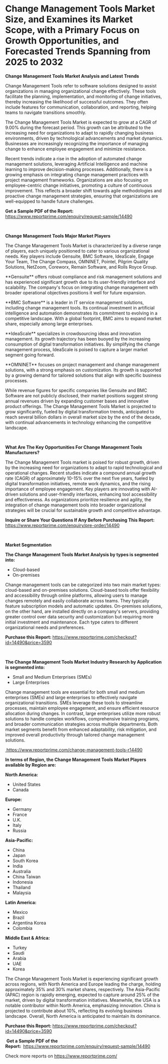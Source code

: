 <p><h1>Change Management Tools Market Size, and Examines its Market Scope, with a Primary Focus on Growth Opportunities, and Forecasted Trends Spanning from 2025 to 2032</h1></p><p><strong>Change Management Tools Market Analysis and Latest Trends</strong></p>
<p><p>Change Management Tools refer to software solutions designed to assist organizations in managing organizational change effectively. These tools facilitate the planning, implementation, and monitoring of change initiatives, thereby increasing the likelihood of successful outcomes. They often include features for communication, collaboration, and reporting, helping teams to navigate transitions smoothly.</p><p>The Change Management Tools Market is expected to grow at a CAGR of 9.00% during the forecast period. This growth can be attributed to the increasing need for organizations to adapt to rapidly changing business environments, driven by technological advancements and market dynamics. Businesses are increasingly recognizing the importance of managing change to enhance employee engagement and minimize resistance.</p><p>Recent trends indicate a rise in the adoption of automated change management solutions, leveraging Artificial Intelligence and machine learning to improve decision-making processes. Additionally, there is a growing emphasis on integrating change management practices with project management frameworks. Organizations are also focusing on employee-centric change initiatives, promoting a culture of continuous improvement. This reflects a broader shift towards agile methodologies and proactive change management strategies, ensuring that organizations are well-equipped to handle future challenges.</p></p>
<p><strong>Get a Sample PDF of the Report:&nbsp;</strong> <a href="https://www.reportprime.com/enquiry/request-sample/14490?utm_campaign=3027&utm_medium=2&utm_source=Github&utm_content=ia&utm_term=20032025&utm_id=change-management-tools">https://www.reportprime.com/enquiry/request-sample/14490</a></p>
<p>&nbsp;</p>
<p><strong>Change Management Tools Major Market Players</strong></p>
<p><p>The Change Management Tools Market is characterized by a diverse range of players, each uniquely positioned to cater to various organizational needs. Key players include Gensuite, BMC Software, IdeaScale, Engage Your Team, The Change Compass, OMNINET, Pointel, Pilgrim Quality Solutions, NetZoom, Coreworx, Remain Software, and Rolls Royce Group.</p><p>**Gensuite** offers robust compliance and risk management solutions and has experienced significant growth due to its user-friendly interface and scalability. The company's focus on integrating change management with broader operational objectives positions it well for future expansion.</p><p>**BMC Software** is a leader in IT service management solutions, including change management tools. Its continual investment in artificial intelligence and automation demonstrates its commitment to evolving in a competitive landscape. With a global footprint, BMC aims to expand market share, especially among large enterprises.</p><p>**IdeaScale** specializes in crowdsourcing ideas and innovation management. Its growth trajectory has been buoyed by the increasing consumption of digital transformation initiatives. By simplifying the change management process, IdeaScale is poised to capture a larger market segment going forward.</p><p>**OMNINET** focuses on project management and change management solutions, with a strong emphasis on customization. Its growth is supported by a growing demand for tailored solutions that align with specific business processes.</p><p>While revenue figures for specific companies like Gensuite and BMC Software are not publicly disclosed, their market positions suggest strong annual revenues driven by expanding customer bases and innovative product offerings. The Change Management Tools Market is projected to grow significantly, fueled by digital transformation trends, anticipated to reach several billion dollars in overall market size by the end of the decade, with continual advancements in technology enhancing the competitive landscape.</p></p>
<p>&nbsp;</p>
<p><strong>What Are The Key Opportunities For Change Management Tools Manufacturers?</strong></p>
<p><p>The Change Management Tools market is poised for robust growth, driven by the increasing need for organizations to adapt to rapid technological and operational changes. Recent studies indicate a compound annual growth rate (CAGR) of approximately 10-15% over the next five years, fueled by digital transformation initiatives, remote work dynamics, and the rising importance of employee engagement. Key players are innovating with AI-driven solutions and user-friendly interfaces, enhancing tool accessibility and effectiveness. As organizations prioritize resilience and agility, the integration of change management tools into broader organizational strategies will be crucial for sustainable growth and competitive advantage.</p></p>
<p><strong>Inquire or Share Your Questions If Any Before Purchasing This Report:</strong> <a href="https://www.reportprime.com/enquiry/pre-order/14490?utm_campaign=3027&utm_medium=2&utm_source=Github&utm_content=ia&utm_term=20032025&utm_id=change-management-tools">https://www.reportprime.com/enquiry/pre-order/14490</a></p>
<p>&nbsp;</p>
<p><strong>Market Segmentation</strong></p>
<p><strong>The Change Management Tools Market Analysis by types is segmented into:</strong></p>
<p><ul><li>Cloud-based</li><li>On-premises</li></ul></p>
<p><p>Change management tools can be categorized into two main market types: cloud-based and on-premises solutions. Cloud-based tools offer flexibility and accessibility through online platforms, allowing users to manage changes remotely and easily collaborate across teams. They typically feature subscription models and automatic updates. On-premises solutions, on the other hand, are installed directly on a company's servers, providing greater control over data security and customization but requiring more initial investment and maintenance. Each type caters to different organizational needs and preferences.</p></p>
<p><strong>Purchase this Report:&nbsp;</strong><a href="https://www.reportprime.com/checkout?id=14490&price=3590&utm_campaign=3027&utm_medium=2&utm_source=Github&utm_content=ia&utm_term=20032025&utm_id=change-management-tools">https://www.reportprime.com/checkout?id=14490&price=3590</a></p>
<p>&nbsp;</p>
<p><strong>The Change Management Tools Market Industry Research by Application is segmented into:</strong></p>
<p><ul><li>Small and Medium Enterprises (SMEs)</li><li>Large Enterprises</li></ul></p>
<p><p>Change management tools are essential for both small and medium enterprises (SMEs) and large enterprises to effectively navigate organizational transitions. SMEs leverage these tools to streamline processes, maintain employee engagement, and ensure efficient resource allocation during changes. In contrast, large enterprises utilize more robust solutions to handle complex workflows, comprehensive training programs, and broader communication strategies across multiple departments. Both market segments benefit from enhanced adaptability, risk mitigation, and improved overall productivity through tailored change management solutions.</p></p>
<p><a href="https://www.reportprime.com/change-management-tools-r14490?utm_campaign=3027&utm_medium=2&utm_source=Github&utm_content=ia&utm_term=20032025&utm_id=change-management-tools">&nbsp;https://www.reportprime.com/change-management-tools-r14490</a></p>
<p><strong>In terms of Region, the Change Management Tools Market Players available by Region are:</strong></p>
<p>
    <p> <strong> North America: </strong>
        <ul>
            <li>United States</li>
            <li>Canada</li>
        </ul>
        </p> 
    <p> <strong> Europe: </strong>
        <ul>
            <li>Germany</li>
            <li>France</li>
            <li>U.K.</li>
            <li>Italy</li>
            <li>Russia</li>
        </ul>
        </p> 
    <p> <strong> Asia-Pacific: </strong>
        <ul>
            <li>China</li>
            <li>Japan</li>
            <li>South Korea</li>
            <li>India</li>
            <li>Australia</li>
            <li>China Taiwan</li>
            <li>Indonesia</li>
            <li>Thailand</li>
            <li>Malaysia</li>
        </ul>
        </p> 
    <p> <strong> Latin America: </strong>
        <ul>
            <li>Mexico</li>
            <li>Brazil</li>
            <li>Argentina Korea</li>
            <li>Colombia</li>
        </ul>
        </p> 
    <p> <strong> Middle East & Africa: </strong>
        <ul>
            <li>Turkey</li>
            <li>Saudi</li>
            <li>Arabia</li>
            <li>UAE</li>
            <li>Korea</li>
        </ul>
    </p>
    </p>
<p><p>The Change Management Tools Market is experiencing significant growth across regions, with North America and Europe leading the charge, holding approximately 35% and 30% market shares, respectively. The Asia-Pacific (APAC) region is rapidly emerging, expected to capture around 25% of the market, driven by digital transformation initiatives. Meanwhile, the USA is a notable contributor within North America, emphasizing innovation. China is projected to contribute about 10%, reflecting its evolving business landscape. Overall, North America is anticipated to maintain its dominance.</p></p>
<p><strong>Purchase this Report: </strong><a href="https://www.reportprime.com/checkout?id=14490&price=3590&utm_campaign=3027&utm_medium=2&utm_source=Github&utm_content=ia&utm_term=20032025&utm_id=change-management-tools">https://www.reportprime.com/checkout?id=14490&price=3590</a></p>
<p>&nbsp;<strong>Get a Sample PDF of the Report:&nbsp;&nbsp;</strong><a href="https://www.reportprime.com/enquiry/request-sample/14490?utm_campaign=3027&utm_medium=2&utm_source=Github&utm_content=ia&utm_term=20032025&utm_id=change-management-tools">https://www.reportprime.com/enquiry/request-sample/14490</a></p>
<p><strong></strong></p>
<p>Check more reports on <a href="https://www.reportprime.com/?utm_campaign=3027&utm_medium=2&utm_source=Github&utm_content=ia&utm_term=20032025&utm_id=change-management-tools">https://www.reportprime.com/</a></p>